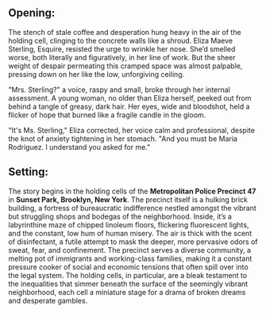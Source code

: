 ## Opening:

The stench of stale coffee and desperation hung heavy in the air of the holding cell, clinging to the concrete walls like a shroud. Eliza Maeve Sterling, Esquire, resisted the urge to wrinkle her nose. She’d smelled worse, both literally and figuratively, in her line of work. But the sheer weight of despair permeating this cramped space was almost palpable, pressing down on her like the low, unforgiving ceiling.

"Mrs. Sterling?" a voice, raspy and small, broke through her internal assessment. A young woman, no older than Eliza herself, peeked out from behind a tangle of greasy, dark hair. Her eyes, wide and bloodshot, held a flicker of hope that burned like a fragile candle in the gloom.

"It's Ms. Sterling," Eliza corrected, her voice calm and professional, despite the knot of anxiety tightening in her stomach. "And you must be Maria Rodriguez. I understand you asked for me."

## Setting:

The story begins in the holding cells of the **Metropolitan Police Precinct 47** in **Sunset Park, Brooklyn, New York**. The precinct itself is a hulking brick building, a fortress of bureaucratic indifference nestled amongst the vibrant but struggling shops and bodegas of the neighborhood. Inside, it’s a labyrinthine maze of chipped linoleum floors, flickering fluorescent lights, and the constant, low hum of human misery. The air is thick with the scent of disinfectant, a futile attempt to mask the deeper, more pervasive odors of sweat, fear, and confinement. The precinct serves a diverse community, a melting pot of immigrants and working-class families, making it a constant pressure cooker of social and economic tensions that often spill over into the legal system. The holding cells, in particular, are a bleak testament to the inequalities that simmer beneath the surface of the seemingly vibrant neighborhood, each cell a miniature stage for a drama of broken dreams and desperate gambles.
